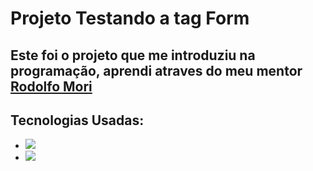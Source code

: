 <h1>Projeto Testando a tag Form</h1>


<h2>Este foi o projeto que me introduziu na programação, aprendi atraves do meu mentor <a href="https://github.com/rodolfomori">Rodolfo Mori</a></h2>

<h2>Tecnologias Usadas:</h2>

 - <img src="https://img.shields.io/badge/HTML5-E34F26?style=for-the-badge&logo=html5&logoColor=white">
 - <img src="https://img.shields.io/badge/CSS3-1572B6?style=for-the-badge&logo=css3&logoColor=white">



